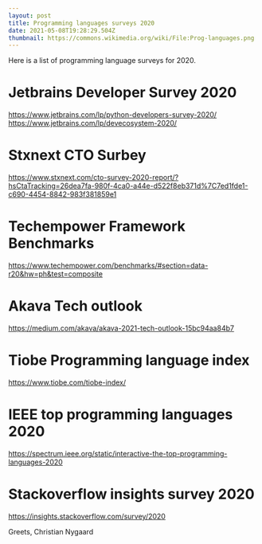 ```yaml
---
layout: post
title: Programming languages surveys 2020
date: 2021-05-08T19:28:29.504Z
thumbnail: https://commons.wikimedia.org/wiki/File:Prog-languages.png
---
```

Here is a list of programming language surveys for 2020.

# Jetbrains Developer Survey 2020
https://www.jetbrains.com/lp/python-developers-survey-2020/
https://www.jetbrains.com/lp/devecosystem-2020/

# Stxnext CTO Surbey
https://www.stxnext.com/cto-survey-2020-report/?hsCtaTracking=26dea7fa-980f-4ca0-a44e-d522f8eb371d%7C7ed1fde1-c690-4454-8842-983f381859e1

# Techempower Framework Benchmarks
https://www.techempower.com/benchmarks/#section=data-r20&hw=ph&test=composite

# Akava Tech outlook
https://medium.com/akava/akava-2021-tech-outlook-15bc94aa84b7

# Tiobe Programming language index
https://www.tiobe.com/tiobe-index/

# IEEE top programming languages 2020
https://spectrum.ieee.org/static/interactive-the-top-programming-languages-2020

# Stackoverflow insights survey 2020
https://insights.stackoverflow.com/survey/2020

Greets,
Christian Nygaard
